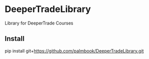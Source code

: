 # DeeperTradeLibrary
Library for DeeperTrade Courses

## Install

pip install git+https://github.com/palmbook/DeeperTradeLibrary.git
